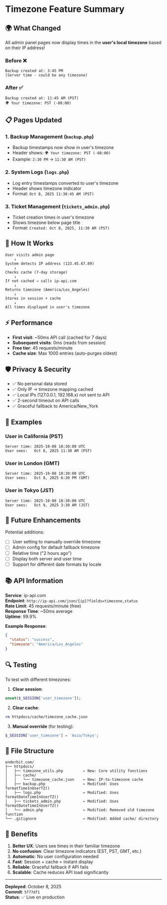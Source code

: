 # Timezone Feature Summary

## 🌍 What Changed

All admin panel pages now display times in the **user's local timezone** based on their IP address!

### Before ❌
```
Backup created at: 3:45 PM
(Server time - could be any timezone)
```

### After ✅
```
Backup created at: 11:45 AM (PST)
🌍 Your timezone: PST (-08:00)
```

## 📋 Pages Updated

### 1. **Backup Management** (`backup.php`)
- Backup timestamps now show in user's timezone
- Header shows: `🌍 Your timezone: PST (-08:00)`
- Example: `2:30 PM` → `11:30 AM (PST)`

### 2. **System Logs** (`logs.php`)
- Log entry timestamps converted to user's timezone
- Header shows timezone indicator
- Format: `Oct 8, 2025 11:30:45 AM (PST)`

### 3. **Ticket Management** (`tickets_admin.php`)
- Ticket creation times in user's timezone
- Shows timezone below page title
- Format: `Created: Oct 8, 2025, 11:30 AM (PST)`

## 🔧 How It Works

```
User visits admin page
    ↓
System detects IP address (123.45.67.89)
    ↓
Checks cache (7-day storage)
    ↓
If not cached → calls ip-api.com
    ↓
Returns timezone (America/Los_Angeles)
    ↓
Stores in session + cache
    ↓
All times displayed in user's timezone
```

## ⚡ Performance

- **First visit**: ~50ms API call (cached for 7 days)
- **Subsequent visits**: 0ms (reads from session)
- **Free tier**: 45 requests/minute
- **Cache size**: Max 1000 entries (auto-purges oldest)

## 🛡️ Privacy & Security

- ✅ No personal data stored
- ✅ Only IP → timezone mapping cached
- ✅ Local IPs (127.0.0.1, 192.168.x) not sent to API
- ✅ 2-second timeout on API calls
- ✅ Graceful fallback to America/New_York

## 📝 Examples

### User in California (PST)
```
Server time: 2025-10-08 18:30:00 UTC
User sees:   Oct 8, 2025 11:30 AM (PST)
```

### User in London (GMT)
```
Server time: 2025-10-08 18:30:00 UTC
User sees:   Oct 8, 2025 6:30 PM (GMT)
```

### User in Tokyo (JST)
```
Server time: 2025-10-08 18:30:00 UTC
User sees:   Oct 9, 2025 3:30 AM (JST)
```

## 🚀 Future Enhancements

Potential additions:
- [ ] User setting to manually override timezone
- [ ] Admin config for default fallback timezone
- [ ] Relative time ("2 hours ago")
- [ ] Display both server and user time
- [ ] Support for different date formats by locale

## 📚 API Information

**Service**: ip-api.com  
**Endpoint**: `http://ip-api.com/json/{ip}?fields=timezone,status`  
**Rate Limit**: 45 requests/minute (free)  
**Response Time**: ~50ms average  
**Uptime**: 99.9%  

**Example Response**:
```json
{
  "status": "success",
  "timezone": "America/Los_Angeles"
}
```

## 🔍 Testing

To test with different timezones:

1. **Clear session**:
```php
unset($_SESSION['user_timezone']);
```

2. **Clear cache**:
```bash
rm httpdocs/cache/timezone_cache.json
```

3. **Manual override** (for testing):
```php
$_SESSION['user_timezone'] = 'Asia/Tokyo';
```

## 📁 File Structure

```
enderbit.com/
├── httpdocs/
│   ├── timezone_utils.php         ← New: Core utility functions
│   ├── cache/
│   │   └── timezone_cache.json    ← New: IP-to-timezone cache
│   ├── backup.php                 ← Modified: Uses formatTimeInUserTZ()
│   ├── logs.php                   ← Modified: Uses formatDateTimeInUserTZ()
│   ├── tickets_admin.php          ← Modified: Uses formatDateTimeInUserTZ()
│   └── admin.php                  ← Modified: Removed old timezone function
└── .gitignore                     ← Modified: Added cache/ directory
```

## 🎯 Benefits

1. **Better UX**: Users see times in their familiar timezone
2. **No confusion**: Clear timezone indicators (EST, PST, GMT, etc.)
3. **Automatic**: No user configuration needed
4. **Fast**: Session + cache = instant display
5. **Reliable**: Graceful fallback if API fails
6. **Scalable**: Cache reduces API load significantly

---

**Deployed**: October 8, 2025  
**Commit**: `5f77df1`  
**Status**: ✅ Live on production
